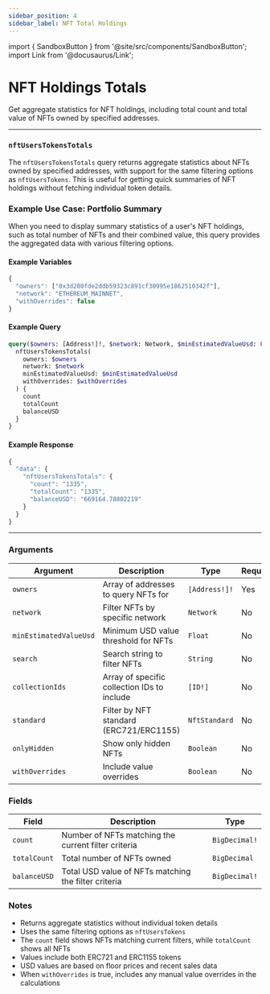 ```yaml
---
sidebar_position: 4
sidebar_label: NFT Total Holdings
---
```


import { SandboxButton } from '@site/src/components/SandboxButton';
import Link from '@docusaurus/Link';

# NFT Holdings Totals

Get aggregate statistics for NFT holdings, including total count and total value of NFTs owned by specified addresses.

---

### `nftUsersTokensTotals`

The `nftUsersTokensTotals` query returns aggregate statistics about NFTs owned by specified addresses, with support for the same filtering options as `nftUsersTokens`. This is useful for getting quick summaries of NFT holdings without fetching individual token details.

### Example Use Case: Portfolio Summary

When you need to display summary statistics of a user's NFT holdings, such as total number of NFTs and their combined value, this query provides the aggregated data with various filtering options.

#### Example Variables

```js
{
  "owners": ["0x3d280fde2ddb59323c891cf30995e1862510342f"],
  "network": "ETHEREUM_MAINNET",
  "withOverrides": false
}
```

#### Example Query

```graphql
query($owners: [Address!]!, $network: Network, $minEstimatedValueUsd: Float, $withOverrides: Boolean) {
  nftUsersTokensTotals(
    owners: $owners
    network: $network
    minEstimatedValueUsd: $minEstimatedValueUsd
    withOverrides: $withOverrides
  ) {
    count
    totalCount
    balanceUSD
  }
}
```

#### Example Response

```js
{
  "data": {
    "nftUsersTokensTotals": {
      "count": "1335",
      "totalCount": "1335",
      "balanceUSD": "669164.78802219"
    }
  }
}
```

---

### Arguments

| Argument | Description | Type | Required |
| -------- | ----------- | ---- | -------- |
| `owners` | Array of addresses to query NFTs for | `[Address!]!` | Yes |
| `network` | Filter NFTs by specific network | `Network` | No |
| `minEstimatedValueUsd` | Minimum USD value threshold for NFTs | `Float` | No |
| `search` | Search string to filter NFTs | `String` | No |
| `collectionIds` | Array of specific collection IDs to include | `[ID!]` | No |
| `standard` | Filter by NFT standard (ERC721/ERC1155) | `NftStandard` | No |
| `onlyHidden` | Show only hidden NFTs | `Boolean` | No |
| `withOverrides` | Include value overrides | `Boolean` | No |

### Fields

| Field | Description | Type |
| ----- | ----------- | ---- |
| `count` | Number of NFTs matching the current filter criteria | `BigDecimal!` |
| `totalCount` | Total number of NFTs owned | `BigDecimal` |
| `balanceUSD` | Total USD value of NFTs matching the filter criteria | `BigDecimal!` |

### Notes
- Returns aggregate statistics without individual token details
- Uses the same filtering options as `nftUsersTokens`
- The `count` field shows NFTs matching current filters, while `totalCount` shows all NFTs
- Values include both ERC721 and ERC1155 tokens
- USD values are based on floor prices and recent sales data
- When `withOverrides` is true, includes any manual value overrides in the calculations